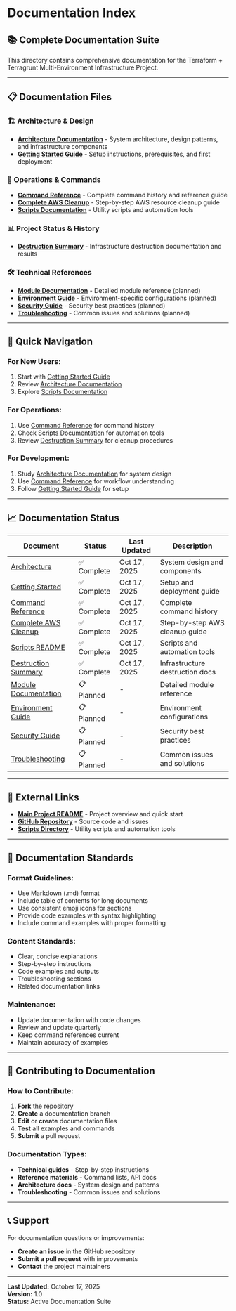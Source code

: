 # Documentation Index

## 📚 **Complete Documentation Suite**

This directory contains comprehensive documentation for the Terraform + Terragrunt Multi-Environment Infrastructure Project.

---

## 📋 **Documentation Files**

### **🏗️ Architecture & Design**
- **[Architecture Documentation](architecture.md)** - System architecture, design patterns, and infrastructure components
- **[Getting Started Guide](getting-started.md)** - Setup instructions, prerequisites, and first deployment

### **🔧 Operations & Commands**
- **[Command Reference](COMMAND_REFERENCE.md)** - Complete command history and reference guide
- **[Complete AWS Cleanup](COMPLETE_AWS_CLEANUP.md)** - Step-by-step AWS resource cleanup guide
- **[Scripts Documentation](../scripts/README.md)** - Utility scripts and automation tools

### **📊 Project Status & History**
- **[Destruction Summary](../DESTRUCTION_SUMMARY.md)** - Infrastructure destruction documentation and results

### **🛠️ Technical References**
- **[Module Documentation](modules.md)** - Detailed module reference (planned)
- **[Environment Guide](environments.md)** - Environment-specific configurations (planned)
- **[Security Guide](security.md)** - Security best practices (planned)
- **[Troubleshooting](troubleshooting.md)** - Common issues and solutions (planned)

---

## 🎯 **Quick Navigation**

### **For New Users:**
1. Start with [Getting Started Guide](getting-started.md)
2. Review [Architecture Documentation](architecture.md)
3. Explore [Scripts Documentation](../scripts/README.md)

### **For Operations:**
1. Use [Command Reference](COMMAND_REFERENCE.md) for command history
2. Check [Scripts Documentation](../scripts/README.md) for automation tools
3. Review [Destruction Summary](../DESTRUCTION_SUMMARY.md) for cleanup procedures

### **For Development:**
1. Study [Architecture Documentation](architecture.md) for system design
2. Use [Command Reference](COMMAND_REFERENCE.md) for workflow understanding
3. Follow [Getting Started Guide](getting-started.md) for setup

---

## 📈 **Documentation Status**

| Document | Status | Last Updated | Description |
|----------|--------|--------------|-------------|
| [Architecture](architecture.md) | ✅ Complete | Oct 17, 2025 | System design and components |
| [Getting Started](getting-started.md) | ✅ Complete | Oct 17, 2025 | Setup and deployment guide |
| [Command Reference](COMMAND_REFERENCE.md) | ✅ Complete | Oct 17, 2025 | Complete command history |
| [Complete AWS Cleanup](COMPLETE_AWS_CLEANUP.md) | ✅ Complete | Oct 17, 2025 | Step-by-step AWS cleanup guide |
| [Scripts README](../scripts/README.md) | ✅ Complete | Oct 17, 2025 | Scripts and automation tools |
| [Destruction Summary](../DESTRUCTION_SUMMARY.md) | ✅ Complete | Oct 17, 2025 | Infrastructure destruction docs |
| [Module Documentation](modules.md) | 📋 Planned | - | Detailed module reference |
| [Environment Guide](environments.md) | 📋 Planned | - | Environment configurations |
| [Security Guide](security.md) | 📋 Planned | - | Security best practices |
| [Troubleshooting](troubleshooting.md) | 📋 Planned | - | Common issues and solutions |

---

## 🔗 **External Links**

- **[Main Project README](../README.md)** - Project overview and quick start
- **[GitHub Repository](https://github.com/niyi1145/terraform-terragrunt-project)** - Source code and issues
- **[Scripts Directory](../scripts/)** - Utility scripts and automation tools

---

## 📝 **Documentation Standards**

### **Format Guidelines:**
- Use Markdown (.md) format
- Include table of contents for long documents
- Use consistent emoji icons for sections
- Provide code examples with syntax highlighting
- Include command examples with proper formatting

### **Content Standards:**
- Clear, concise explanations
- Step-by-step instructions
- Code examples and outputs
- Troubleshooting sections
- Related documentation links

### **Maintenance:**
- Update documentation with code changes
- Review and update quarterly
- Keep command references current
- Maintain accuracy of examples

---

## 🤝 **Contributing to Documentation**

### **How to Contribute:**
1. **Fork** the repository
2. **Create** a documentation branch
3. **Edit** or **create** documentation files
4. **Test** all examples and commands
5. **Submit** a pull request

### **Documentation Types:**
- **Technical guides** - Step-by-step instructions
- **Reference materials** - Command lists, API docs
- **Architecture docs** - System design and patterns
- **Troubleshooting** - Common issues and solutions

---

## 📞 **Support**

For documentation questions or improvements:
- **Create an issue** in the GitHub repository
- **Submit a pull request** with improvements
- **Contact** the project maintainers

---

**Last Updated:** October 17, 2025  
**Version:** 1.0  
**Status:** Active Documentation Suite
